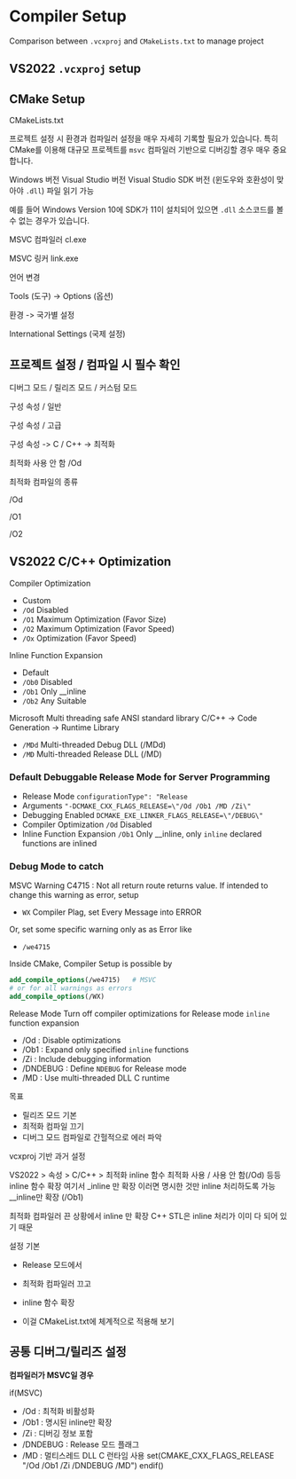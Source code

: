 # Compiler Setup 

Comparison between `.vcxproj` and `CMakeLists.txt` to manage project 

## VS2022 `.vcxproj` setup 

## CMake Setup 

CMakeLists.txt 


프로젝트 설정 시 환경과 컴파일러 설정을 매우 자세히 기록할 필요가 있습니다. 
특히 CMake를 이용해 대규모 프로젝트를 `msvc` 컴파일러 기반으로 디버깅할 경우 매우 중요합니다. 

Windows 버전 
Visual Studio 버전 
Visual Studio SDK 버전 (윈도우와 호환성이 맞아야 `.dll`) 파일 읽기 가능 

예를 들어 Windows Version 10에 SDK가 11이 설치되어 있으면 `.dll` 소스코드를 볼 수 없는 경우가 있습니다. 

MSVC 컴파일러 
cl.exe 

MSVC 링커 
link.exe 

언어 변경 

Tools (도구) -> Options (옵션) 

환경 -> 국가별 설정 

International Settings (국제 설정)



## 프로젝트 설정 / 컴파일 시 필수 확인 

디버그 모드 / 릴리즈 모드 / 커스텀 모드 

구성 속성 / 일반 

구성 속성 / 고급 

구성 속성 -> C / C++ -> 최적화 

최적화 사용 안 함 /Od 

최적화 컴파일의 종류 

/Od 

/O1 

/O2 



## VS2022 C/C++ Optimization 

Compiler Optimization 

- Custom 
- `/Od` Disabled 
- `/O1` Maximum Optimization (Favor Size)
- `/O2` Maximum Optimization (Favor Speed)
- `/Ox` Optimization (Favor Speed) 

Inline Function Expansion 

- Default 
- `/Ob0` Disabled 
- `/Ob1` Only __inline 
- `/Ob2` Any Suitable 

Microsoft Multi threading safe ANSI standard library 
C/C++ -> Code Generation -> Runtime Library 

- `/MDd` Multi-threaded Debug DLL (/MDd) 
- `/MD` Multi-threaded Release DLL (/MD)

### Default Debuggable Release Mode for Server Programming 

- Release Mode `configurationType": "Release`
- Arguments `"-DCMAKE_CXX_FLAGS_RELEASE=\"/Od /Ob1 /MD /Zi\"` 
- Debugging Enabled `DCMAKE_EXE_LINKER_FLAGS_RELEASE=\"/DEBUG\"`
- Compiler Optimization `/Od` Disabled 
- Inline Function Expansion `/Ob1` Only __inline, only `inline` declared functions are inlined  

### Debug Mode to catch 

MSVC Warning C4715 : Not all return route returns value. 
If intended to change this warning as error, setup 

- `WX` Compiler Plag, set Every Message into ERROR 
 

 Or, set some specific warning only as as Error like 

 - `/we4715` 

 Inside CMake, Compiler Setup is possible by 

 ```cmake
add_compile_options(/we4715)   # MSVC
# or for all warnings as errors
add_compile_options(/WX)
 ``` 



Release Mode 
Turn off compiler optimizations for Release mode
`inline` function expansion 

- /Od : Disable optimizations
- /Ob1 : Expand only specified `inline` functions
- /Zi : Include debugging information
- /DNDEBUG : Define `NDEBUG` for Release mode
- /MD : Use multi-threaded DLL C runtime 



목표 

- 릴리즈 모드 기본 
- 최적화 컴파일 끄기 
- 디버그 모드 컴파일로 간헐적으로 에러 파악 

vcxproj 기반 과거 설정 

VS2022 > 속성 > C/C++ > 최적화 
inline 함수 최적화 사용 / 사용 안 함(/Od) 등등 
inline 함수 확장 여기서 
_inline 만 확장 이러면 명시한 것만 inline 처리하도록 가능 __inline만 확장 (/Ob1) 

최적화 컴파일러 끈 상황에서 inline 만 확장 
C++ STL은 inline 처리가 이미 다 되어 있기 때문 

설정 기본 

- Release 모드에서  
- 최적화 컴파일러 끄고 
- inline 함수 확장 

- 이걸 CMakeList.txt에 체계적으로 적용해 보기 

## 공통 디버그/릴리즈 설정

**컴파일러가 MSVC일 경우**

if(MSVC)
  - /Od : 최적화 비활성화
  - /Ob1 : 명시된 inline만 확장
  - /Zi : 디버깅 정보 포함
  - /DNDEBUG : Release 모드 플래그
  - /MD : 멀티스레드 DLL C 런타임 사용
  set(CMAKE_CXX_FLAGS_RELEASE "/Od /Ob1 /Zi /DNDEBUG /MD")
endif()


